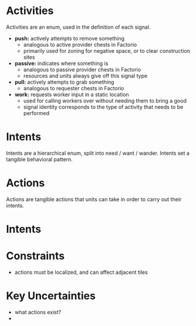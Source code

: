 # Activities

Activities are an enum, used in the definition of each signal.

- **push:** actively attempts to remove something
  - analogous to active provider chests in Factorio
  - primarily used for zoning for negative space, or to clear construction sites
- **passive:** indicates where something is
  - analogous to passive provider chests in Factorio
  - resources and units always give off this signal type
- **pull:** actively attempts to grab something
  - analogous to requester chests in Factorio
- **work:** requests worker input in a static location
  - used for calling workers over without needing them to bring a good
  - signal identity corresponds to the type of activity that needs to be performed

# Intents

Intents are a hierarchical enum, split into need / want / wander. Intents set a tangible behavioral pattern.

# Actions

Actions are tangible actions that units can take in order to carry out their intents.

# Intents

# Constraints

- actions must be localized, and can affect adjacent tiles

# Key Uncertainties

- what actions exist?
-
